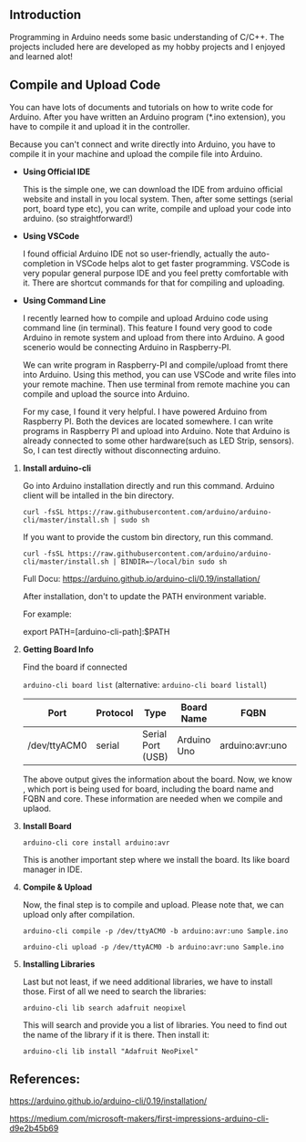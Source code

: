 ## Introduction

Programming in Arduino needs some basic understanding of C/C++. The projects included here are developed as my hobby projects and I enjoyed and learned alot!

## Compile and Upload Code

You can have lots of documents and tutorials on how to write code for Arduino. After you have written an Arduino program (*.ino extension), you have to compile it and upload it in the controller. 

Because you can't connect and write directly into Arduino, you have to compile it in your machine and upload the compile file into Arduino. 

* **Using Official IDE** 

    This is the simple one, we can download the IDE from arduino official website and install in you local system. Then, after some settings (serial port, board type etc), you can write, compile and upload your code into arduino. (so straightforward!)

* **Using VSCode**

    I found official Arduino IDE not so user-friendly, actually the auto-completion in VSCode helps alot to get faster programming. VSCode is very popular general purpose IDE and you feel pretty comfortable with it. There are shortcut commands for that for compiling and uploading. 

* **Using Command Line** 

    I recently learned how to compile and upload Arduino code using command line (in terminal). This feature I found very good to code Arduino in remote system and upload from there into Arduino. A good scenerio would be connecting Arduino in Raspberry-PI. 
    
    We can write program in Raspberry-PI and compile/upload fromt there into Arduino. Using this method, you can use VSCode and write files into your remote machine. Then use terminal from remote machine you can compile and upload the source into Arduino.

    For my case, I found it very helpful. I have powered Arduino from Raspberry PI. Both the devices are located somewhere. I can write programs in Raspberry PI and upload into Arduino. Note that Arduino is already connected to some other hardware(such as LED Strip, sensors). So, I can test directly without disconnecting arduino.

1. **Install arduino-cli**

    Go into Arduino installation directly and run this command. Arduino client will be intalled in the bin directory. 

    `curl -fsSL https://raw.githubusercontent.com/arduino/arduino-cli/master/install.sh | sudo sh`

    If you want to provide the custom bin directory, run this command.

    `curl -fsSL https://raw.githubusercontent.com/arduino/arduino-cli/master/install.sh | BINDIR=~/local/bin sudo sh`

    Full Docu: https://arduino.github.io/arduino-cli/0.19/installation/

    After installation, don't to update the PATH environment variable.

    For example: 

    export PATH=[arduino-cli-path]:$PATH

2. **Getting Board Info**

    Find the board if connected 

    `arduino-cli board list`  (alternative: `arduino-cli board listall`)

    | Port     | Protocol | Type    |           Board Name  | FQBN |   Core|
    -----------|----------|---------|-----------------------|-------|------|    
    | /dev/ttyACM0 | serial  | Serial Port (USB) | Arduino Uno | arduino:avr:uno |arduino:avr |
    
    The above output gives the information about the board. Now, we know , which port is being used for board, including the board name and FQBN and core. These information are needed when we compile and uplaod.
   
3. **Install Board**

    `arduino-cli core install arduino:avr`

    This is another important step where we install the board. Its like board manager in IDE.

4. **Compile & Upload**

    Now, the final step is to compile and upload. Please note that, we can upload only after compilation. 

    `arduino-cli compile -p /dev/ttyACM0 -b arduino:avr:uno Sample.ino`
    
    `arduino-cli upload -p /dev/ttyACM0 -b arduino:avr:uno Sample.ino`

5. **Installing Libraries**
   
    Last but not least, if we need additional libraries, we have to install those. First of all we need to search the libraries:

    `arduino-cli lib search adafruit neopixel`
    
    This will search and provide you a list of libraries. You need to find out the name of the library if it is there. Then install it:

    `arduino-cli lib install "Adafruit NeoPixel"`    

## References:

https://arduino.github.io/arduino-cli/0.19/installation/

https://medium.com/microsoft-makers/first-impressions-arduino-cli-d9e2b45b69